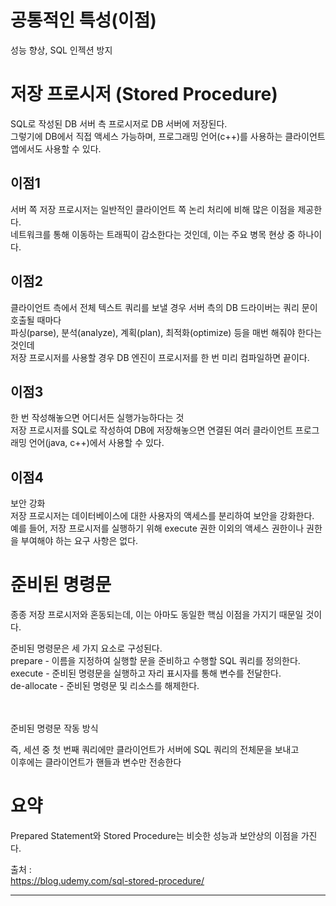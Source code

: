 # 공통적인 특성(이점)
성능 향상, SQL 인젝션 방지 <br/>

# 저장 프로시저 (Stored Procedure)
SQL로 작성된 DB 서버 측 프로시저로 DB 서버에 저장된다. <br/>
그렇기에 DB에서 직접 액세스 가능하며, 프로그래밍 언어(c++)를 사용하는 클라이언트 앱에서도 사용할 수 있다. <br/>

## 이점1
서버 쪽 저장 프로시저는 일반적인 클라이언트 쪽 논리 처리에 비해 많은 이점을 제공한다. <br/>
네트워크를 통해 이동하는 트래픽이 감소한다는 것인데, 이는 주요 병목 현상 중 하나이다. <br/>

## 이점2
클라이언트 측에서 전체 텍스트 쿼리를 보낼 경우 서버 측의 DB 드라이버는 쿼리 문이 호출될 때마다 <br/>
파싱(parse), 분석(analyze), 계획(plan), 최적화(optimize) 등을 매번 해줘야 한다는 것인데 <br/>
저장 프로시저를 사용할 경우 DB 엔진이 프로시저를 한 번 미리 컴파일하면 끝이다. <br/>

## 이점3
한 번 작성해놓으면 어디서든 실행가능하다는 것 <br/>
저장 프로시저를 SQL로 작성하여 DB에 저장해놓으면 연결된 여러 클라이언트 프로그래밍 언어(java, c++)에서 사용할 수 있다. <br/>

## 이점4
보안 강화 <br/>
저장 프로시저는 데이터베이스에 대한 사용자의 액세스를 분리하여 보안을 강화한다. <br/>
예를 들어, 저장 프로시저를 실행하기 위해 execute 권한 이외의 액세스 권한이나 권한을 부여해야 하는 요구 사항은 없다.

# 준비된 명령문
종종 저장 프로시저와 혼동되는데, 이는 아마도 동일한 핵심 이점을 가지기 때문일 것이다. <br/>

준비된 명령문은 세 가지 요소로 구성된다. <br/>
prepare - 이름을 지정하여 실행할 문을 준비하고 수행할 SQL 쿼리를 정의한다. <br/>
execute - 준비된 명령문을 실행하고 자리 표시자를 통해 변수를 전달한다. <br/>
de-allocate - 준비된 명령문 및 리소스를 해제한다. <br/>

<br/><br/>
준비된 명령문 작동 방식 <br/>

즉, 세션 중 첫 번째 쿼리에만 클라이언트가 서버에 SQL 쿼리의 전체문을 보내고 <br/>
이후에는 클라이언트가 핸들과 변수만 전송한다 <br/>


# 요약
Prepared Statement와 Stored Procedure는 비슷한 성능과 보안상의 이점을 가진다. <br/>


출처 : <br/>
https://blog.udemy.com/sql-stored-procedure/ <br/>
<hr/>



